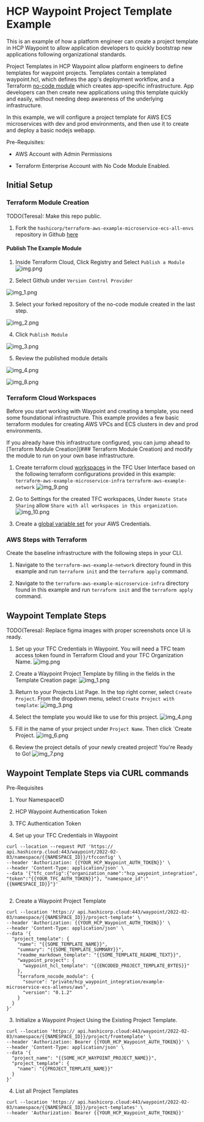 # HCP Waypoint Project Template Example


This is an example of how a platform engineer can create a project template in HCP Waypoint to allow application developers to quickly bootstrap new applications following organizational standards.

Project Templates in HCP Waypoint allow platform engineers to define templates for waypoint projects. Templates contain a templated waypoint.hcl, which defines the app's deployment workflow, and a Terraform [no-code module](https://developer.hashicorp.com/terraform/tutorials/cloud/no-code-provisioning) which creates app-specific infrastructure. App developers can then create new applications using this template quickly and easily, without needing deep awareness of the underlying infrastructure.

In this example, we will configure a project template for AWS ECS microservices with dev and prod environments, and then use it to create and deploy a basic nodejs webapp.

Pre-Requisites:

- AWS Account with Admin Permissions

- Terraform Enterprise Account with No Code Module Enabled.

## Initial Setup

### Terraform Module Creation

TODO(Teresa): Make this repo public.

1. Fork the `hashicorp/terraform-aws-example-microservice-ecs-all-envs` repository in Github [here](https://github.com/hashicorp/terraform-aws-example-microservice-ecs-allenvs)


#### Publish The Example  Module
1. Inside Terraform Cloud, Click Registry and Select `Publish a Module`
![img.png](../readme-images/tfc_publish_module_ss.png)


2. Select Github under `Version Control Provider`

![img_1.png](../readme-images/publish_module_vcs_ss.png)

3. Select your forked repository of the no-code module created in the last step.

![img_2.png](../readme-images/select_repo_ss.png)

4. Click `Publish Module`

![img_3.png](../readme-images/publish_module.png)

5. Review the published module details

![img_4.png](../readme-images/review_module_details.png)



![img_8.png](../readme-images/tfc_registry_ss.png)

### Terraform Cloud Workspaces
Before you start working with Waypoint and creating a template, you need some foundational infrastructure. This example provides a few basic terraform modules for creating AWS VPCs and ECS clusters in dev and prod environments.

If you already have this infrastructure configured, you can jump ahead to [Terraform Module Creation](### Terraform Module Creation) and modify the module to run on your own base infrastructure.
1. Create terraform cloud [workspaces](https://developer.hashicorp.com/terraform/cloud-docs/workspaces/creating) in the TFC User Interface based on the following terraform configurations provided in this example:
        `terraform-aws-example-microservice-infra`
        `terraform-aws-example-network`
![img_9.png](../readme-images/create_tfc_workspace_ss.png)


2. Go to Settings for the created TFC workspaces, Under `Remote State Sharing` allow `Share with all workspaces in this organization`.
![img_10.png](../readme-images/tfc_remote_sharing_ss.png)


3. Create a [global variable set](https://developer.hashicorp.com/terraform/tutorials/cloud-get-started/cloud-workspace-create#create-the-workspace) for your AWS Credentials.

### AWS Steps with Terraform

Create the baseline infrastructure with the following steps in your CLI.

1. Navigate to the `terraform-aws-example-network` directory found in this example and run `terraform init` and the `terraform apply` command.

2. Navigate to the `terraform-aws-example-microservice-infra` directory found in this example and run `terraform init` and the  `terraform apply` command.


## Waypoint Template Steps 

TODO(Teresa): Replace figma images with proper screenshots once UI is ready.


1. Set up your TFC Credentials in Waypoint. You will need a TFC team access token found in Terraform Cloud and your TFC Organization Name.
![img.png](../readme-images/waypoint_tfc_creds_setup_ss.png)


2. Create a Waypoint Project Template by filling in the fields in the Template Creation page:
![img_1.png](../readme-images/waypoint_create_template_ss.png)



3. Return to your Projects List Page. In the top right corner, select `Create Project`. From the dropdown menu, select `Create Project with template`:
![img_3.png](../readme-images/waypoint_projects_list_ss.png)

   
4. Select the template you would like to use for this project.
![img_4.png](../readme-images/waypoint_select_template_ss.png)
 
   

5. Fill in the name of your project under `Project Name`. Then click `Create Project.
![img_6.png](../readme-images/waypoint_create_project_ss.png)

   
6. Review the project details of your newly created project! You're Ready to Go!
![img_7.png](../readme-images/waypoint_project_details_ss.png)


## Waypoint Template Steps via CURL commands

Pre-Requisites
1. Your NamespaceID
2. HCP Waypoint Authentication Token
3. TFC Authentication Token



1. Set up your TFC Credentials in Waypoint

```shell
curl --location --request PUT 'https:// api.hashicorp.cloud:443/waypoint/2022-02-03/namespace/{{NAMESPACE_ID}}/tfcconfig' \
--header 'Authorization: {{YOUR_HCP_Waypoint_AUTH_TOKEN}}' \
--header 'Content-Type: application/json' \
--data '{"tfc_config":{"organization_name":"hcp_waypoint_integration", "token":"{{YOUR_TFC_AUTH_TOKEN}}"}, "namespace_id":"{{NAMESPACE_ID}}"}'


```

2. Create a Waypoint Project Template

```shell
curl --location 'https:// api.hashicorp.cloud:443/waypoint/2022-02-03/namespace/{{NAMESPACE_ID}}/project-template' \
--header 'Authorization: {{YOUR_HCP_Waypoint_AUTH_TOKEN}}' \
--header 'Content-Type: application/json' \
--data '{
  "project_template": {
    "name": "{{SOME_TEMPLATE_NAME}}",
    "summary": "{{SOME_TEMPLATE_SUMMARY}}",
    "readme_markdown_template": "{{SOME_TEMPLATE_README_TEXT}}",
    "waypoint_project": {
      "waypoint_hcl_template": "{{ENCODED_PROJECT_TEMPLATE_BYTES}}"
    },
    "terraform_nocode_module": {
      "source": "private/hcp_waypoint_integration/example-microservice-ecs-allenvs/aws",
      "version": "0.1.2"
    }
  }
}'
```


3. Initialize a Waypoint Project Using the Existing Project Template.

```shell
curl --location 'https:// api.hashicorp.cloud:443/waypoint/2022-02-03/namespace/{{NAMESPACE_ID}}/project/fromtemplate' \
--header 'Authorization: Bearer {{YOUR_HCP_Waypoint_AUTH_TOKEN}}' \
--header 'Content-Type: application/json' \
--data '{
  "project_name": "{{SOME_HCP_WAYPOINT_PROJECT_NAME}}",
  "project_template": {
    "name": "{{PROJECT_TEMPLATE_NAME}}"
  }
}'
```


4. List all Project Templates
```shell
curl --location 'https:// api.hashicorp.cloud:443/waypoint/2022-02-03/namespace/{{NAMESPACE_ID}}/project-templates' \
--header 'Authorization: Bearer {{YOUR_HCP_Waypoint_AUTH_TOKEN}}'
```